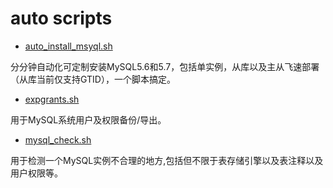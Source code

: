 auto  scripts
====
* [auto_install_msyql.sh](https://github.com/coral1412/devops/blob/master/auto_install_mysql.sh)

分分钟自动化可定制安装MySQL5.6和5.7，包括单实例，从库以及主从飞速部署（从库当前仅支持GTID），一个脚本搞定。

* [expgrants.sh](https://github.com/coral1412/devops/blob/master/expgrants.sh)

用于MySQL系统用户及权限备份/导出。

* [mysql_check.sh](https://github.com/coral1412/devops/blob/master/check_mysql.sh)

用于检测一个MySQL实例不合理的地方,包括但不限于表存储引擎以及表注释以及用户权限等。